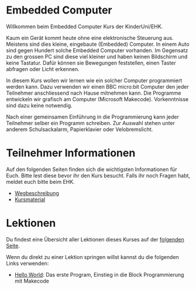 # Embedded Computer

Willkommen beim Embedded Computer Kurs der KinderUni/EHK. 

Kaum ein Gerät kommt heute ohne eine elektronische Steuerung aus. Meistens sind dies kleine, eingebaute (Embedded) Computer. In einem Auto sind gegen Hundert solche Embedded Computer vorhanden. Im Gegensatz zu den grossen PC sind diese viel kleiner und haben keinen Bildschirm und keine Tastatur. Dafür können sie Bewegungen feststellen, einen Taster abfragen oder Licht erkennen.

In diesem Kurs wollen wir lernen wie ein solcher Computer programmiert werden kann. Dazu verwenden wir einen BBC micro:bit Computer den jeder Teilnehmer anschliessend nach Hause mitnehmen kann. Die Programme entwickeln wir grafisch am Computer (Microsoft Makecode). Vorkenntnisse sind dazu keine notwendig.

Nach einer gemeinsamen Einführung in die Programmierung kann jeder Teilnehmer selber ein Programm schreiben. Zur Auswahl stehen unter anderem Schulsackalarm, Papierklavier oder Velobremslicht.



# Teilnehmer Informationen

Auf den folgenden Seiten finden sich die wichtigsten Informationen für Euch. Bitte lest diese bevor ihr den Kurs besucht. Falls ihr noch Fragen habt, meldet euch bitte beim EHK.

*   [Wegbeschreibung](info_way.md)
*   [Kursmaterial](info_material.md)

  

# Lektionen

Du findest eine Übersicht aller Lektionen dieses Kurses auf der [folgenden Seite](lessons/index.md).

Wenn du direkt zu einer Lektion springen willst kannst du die folgenden Links verwenden:

*   [Hello World](lessons/10_hello_world/lesson.md): Das erste Program, Einstieg in die Block Programmierung mit Makecode
